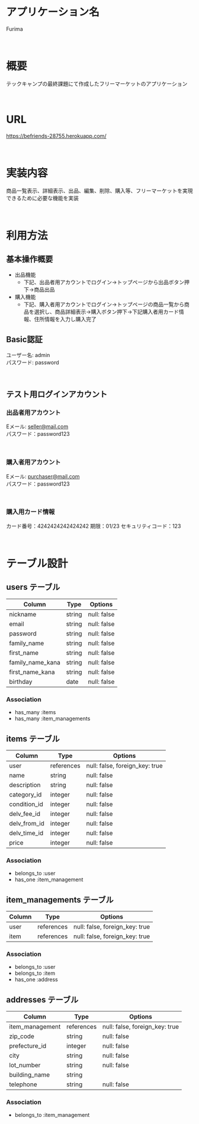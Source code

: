 # アプリケーション名
Furima

<br>

# 概要
テックキャンプの最終課題にて作成したフリーマーケットのアプリケーション

<br>

# URL
https://befriends-28755.herokuapp.com/

<br>

# 実装内容
商品一覧表示、詳細表示、出品、編集、削除、購入等、フリーマーケットを実現できるために必要な機能を実装

<br>

# 利用方法

## 基本操作概要
- 出品機能
  - 下記、出品者用アカウントでログイン→トップページから出品ボタン押下→商品出品
- 購入機能
  - 下記、購入者用アカウントでログイン→トップページの商品一覧から商品を選択し、商品詳細表示→購入ボタン押下→下記購入者用カード情報、住所情報を入力し購入完了

## Basic認証
ユーザー名: admin  
パスワード: password

<br>

## テスト用ログインアカウント
### 出品者用アカウント
Eメール: seller@mail.com  
パスワード：password123

<br>

### 購入者用アカウント
Eメール: purchaser@mail.com  
パスワード：password123

<br>

### 購入用カード情報
カード番号：4242424242424242
期限：01/23
セキュリティコード：123

<br>

# テーブル設計

## users テーブル

| Column           | Type    | Options      |
| ---------------- | ------- | ------------ |
| nickname         | string  | null: false  |
| email            | string  | null: false  |
| password         | string  | null: false  |
| family_name      | string  | null: false  |
| first_name       | string  | null: false  |
| family_name_kana | string  | null: false  |
| first_name_kana  | string  | null: false  |
| birthday         | date    | null: false  |

### Association

- has_many :items
- has_many :item_managements


## items テーブル

| Column        | Type       | Options                        |
| ------------- | ------     | ------------------------------ |
| user          | references | null: false, foreign_key: true |
| name          | string     | null: false                    |
| description   | string     | null: false                    |
| category_id   | integer    | null: false                    |
| condition_id  | integer    | null: false                    |
| delv_fee_id   | integer    | null: false                    |
| delv_from_id  | integer    | null: false                    |
| delv_time_id  | integer    | null: false                    |
| price         | integer    | null: false                    |

### Association

- belongs_to :user
- has_one :item_management


## item_managements テーブル
| Column        | Type       | Options                        |
| ------------- | ------     | ------------------------------ |
| user          | references | null: false, foreign_key: true |
| item          | references | null: false, foreign_key: true | 

### Association

- belongs_to :user
- belongs_to :item
- has_one :address


## addresses テーブル

| Column          | Type       | Options                        |
| --------------- | ---------- | ------------------------------ |
| item_management | references | null: false, foreign_key: true |
| zip_code        | string     | null: false                    |
| prefecture_id   | integer    | null: false                    |
| city            | string     | null: false                    |
| lot_number      | string     | null: false                    |
| building_name   | string     |                                |
| telephone       | string     | null: false                    |

### Association

- belongs_to :item_management



